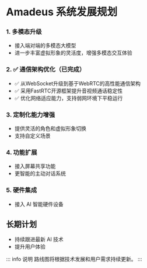 # Amadeus 系统发展规划

### 1. 多模态升级
- 接入端对端的多模态大模型
- 进一步丰富虚拟形象的灵活度，增强多模态交互体验

### 2. ✅ 通信架构优化（已完成）
- ✅ 从WebSocket升级到基于WebRTC的高性能通信架构
- ✅ 采用FastRTC开源框架提升音视频通话稳定性
- ✅ 优化网络适应能力，支持弱网环境下平稳运行

### 3. 定制化能力增强
- 提供灵活的角色和虚拟形象切换
- 支持自定义场景

### 4. 功能扩展
- 接入屏幕共享功能
- 更智能的主动对话系统

### 5. 硬件集成
- 接入 AI 智能硬件设备

## 长期计划

- 持续跟进最新 AI 技术
- 提升用户体验

::: info 说明
路线图将根据技术发展和用户需求持续更新。
:::
